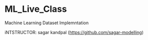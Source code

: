 # ML_Live_Class
Machine Learning Dataset Implemntation

iNTSTRUCTOR: sagar kandpal (https://github.com/sagar-modelling)
